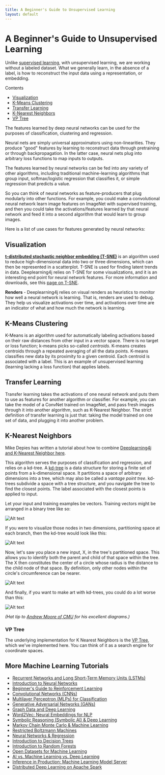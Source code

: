 ```yaml
---
title: A Beginner's Guide to Unsupervised Learning
layout: default
---
```


# A Beginner's Guide to Unsupervised Learning

Unlike [supervised learning](./supervised-learning.html), with unsupervised learning, we are working without a labeled dataset. What we generally learn, in the absence of a label, is how to reconstruct the input data using a representation, or embedding. 

Contents

* <a href="#visualization">Visualization</a>
* <a href="#k-means">K-Means Clustering</a>
* <a href="#transfer">Transfer Learning</a>
* <a href="#knn">K-Nearest Neighbors</a>
* <a href="#vp">VP Tree</a>

The features learned by deep neural networks can be used for the purposes of classification, clustering and regression. 

Neural nets are simply universal approximators using non-linearities. They produce "good" features by learning to reconstruct data through pretraining or through backpropagation. In the latter case, neural nets plug into arbitrary loss functions to map inputs to outputs.

The features learned by neural networks can be fed into any variety of other algorithms, including traditional machine-learning algorithms that group input, softmax/logistic regression that classifies it, or simple regression that predicts a value. 

So you can think of neural networks as feature-producers that plug modularly into other functions. For example, you could make a convolutional neural network learn image features on ImageNet with supervised training, and then you could take the activations/features learned by that neural network and feed it into a second algorithm that would learn to group images.

Here is a list of use cases for features generated by neural networks:

## <a name="visualization">Visualization</a>

**[t-distributed stochastic neighbor embedding (T-SNE)](https://en.wikipedia.org/wiki/T-distributed_stochastic_neighbor_embedding)** is an algorithm used to reduce high-dimensional data into two or three dimensions, which can then be represented in a scatterplot. T-SNE is used for finding latent trends in data. Deeplearning4j relies on T-SNE for some visualizations, and it is an interesting end point for neural network features. For more information and downloads, see this [page on T-SNE](https://lvdmaaten.github.io/tsne/).

**Renders** - Deeplearning4j relies on visual renders as heuristics to monitor how well a neural network is learning. That is, renders are used to debug. They help us visualize activations over time, and activations over time are an indicator of what and how much the network is learning. 

## <a name="k-means">K-Means Clustering</a>

K-Means is an algorithm used for automatically labeling activations based on their raw distances from other input in a vector space. There is no target or loss function; k-means picks so-called  *centroids*. K-means creates centroids through a repeated averaging of all the data points.  K-means classifies new data by its proximity to a given centroid. Each centroid is associated with a label. This is an example of unsupervised learning (learning lacking a loss function) that applies labels. 

## <a name="transfer">Transfer Learning</a>

Transfer learning takes the activations of one neural network and puts them to use as features for another algorithm or classifier. For example, you can take the model of a ConvNet trained on ImageNet, and pass fresh images through it into another algorithm, such as K-Nearest Neighbor. The strict definition of transfer learning is just that: taking the model trained on one set of data, and plugging it into another problem. 

## <a name="knn">K-Nearest Neighbors</a>

Mike Depies has written a tutorial about how to combine [Deeplearning4j and K-Nearest Neighbor here](https://depiesml.wordpress.com/2015/09/03/learn-by-implementation-k-nearest-neighbor/).

This algorithm serves the purposes of classification and regression, and relies on a kd-tree. A [kd-tree](https://en.wikipedia.org/wiki/K-d_tree) is a data structure for storing a finite set of points from a k-dimensional space. It partitions a space of arbitrary dimensions into a tree, which may also be called a *vantage point tree*. kd-trees subdivide a space with a tree structure, and you navigate the tree to find the closest points. The label associated with the closest points is applied to input. 

Let your input and training examples be vectors. Training vectors might be arranged in a binary tree like so:

![Alt text](./img/kd-tree-root-leaves.png) 

If you were to visualize those nodes in two dimensions, partitioning space at each branch, then the kd-tree would look like this:

![Alt text](./img/kd-tree-hyperplanes.png) 

Now, let's saw you place a new input, X, in the tree's partitioned space. This allows you to identify both the parent and child of that space within the tree. The X then constitutes the center of a circle whose radius is the distance to the child node of that space. By definition, only other nodes within the circle's circumference can be nearer. 

![Alt text](./img/kd-tree-nearest.png) 

And finally, if you want to make art with kd-trees, you could do a lot worse than this:

![Alt text](./img/kd-tree-mondrian.png) 

*(Hat tip to [Andrew Moore of CMU](http://www.autonlab.org/autonweb/14665/version/2/part/5/data/moore-tutorial.pdf?branch=main&language=en) for his excellent diagrams.)*

### <a name="vp">VP Tree</a>

The underlying implementation for K Nearest Neighbors is the [VP Tree](https://github.com/deeplearning4j/deeplearning4j/blob/master/deeplearning4j/deeplearning4j-nearestneighbors-parent/nearestneighbor-core/src/main/java/org/deeplearning4j/clustering/vptree/VPTree.java), which we've implemented here. You can think of it as a search engine for coordinate spaces.

## <a name="resources">More Machine Learning Tutorials</a>

* [Recurrent Networks and Long Short-Term Memory Units (LSTMs)](./lstm.html)
* [Introduction to Neural Networks](./neuralnet-overview.html)
* [Beginner's Guide to Reinforcement Learning](./deepreinforcementlearning.html)
* [Convolutional Networks (CNNs)](./convolutionalnetwork.html)
* [Multilayer Perceptron (MLPs) for Classification](./multilayerperceptron.html)
* [Generative Adversarial Networks (GANs)](./generative-adversarial-network.html)
* [Graph Data and Deep Learning](./graphanalytics.html)
* [Word2Vec: Neural Embeddings for NLP](./word2vec.html)
* [Symbolic Reasoning (Symbolic AI) & Deep Learning](./symbolicreasoning.html)
* [Markov Chain Monte Carlo & Machine Learning](/markovchainmontecarlo.html)
* [Restricted Boltzmann Machines](./restrictedboltzmannmachine.html)
* [Neural Networks & Regression](./logistic-regression.html)
* [Introduction to Decision Trees](./decision-tree.html)
* [Introduction to Random Forests](./random-forest.html)
* [Open Datasets for Machine Learning](./opendata.html)
* [AI vs. Machine Learning vs. Deep Learning](./ai-machinelearning-deeplearning.html)
* [Inference in Production: Machine Learning Model Server](./machine-learning-server.html)
* [Distributed Deep Learning on Apache Spark](./spark.html)

